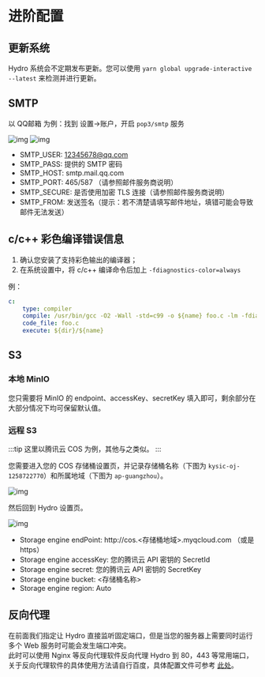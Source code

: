 # 进阶配置

## 更新系统

Hydro 系统会不定期发布更新。您可以使用 `yarn global upgrade-interactive --latest` 来检测并进行更新。

## SMTP

以 QQ邮箱 为例：找到 设置->账户，开启 `pop3/smtp` 服务

![img](https://img-kysic-1258722770.file.myqcloud.com/e49581ec5a3ed05d06cf406c081cf661/3042294c80fda.png)
![img](https://img-kysic-1258722770.file.myqcloud.com/388b385fe648bf77935f8a4a086e976a/a2b2802a9802f.png)

- SMTP_USER: 12345678@qq.com  
- SMTP_PASS: 提供的 SMTP 密码  
- SMTP_HOST: smtp.mail.qq.com  
- SMTP_PORT: 465/587 （请参照邮件服务商说明）  
- SMTP_SECURE: 是否使用加密 TLS 连接（请参照邮件服务商说明）  
- SMTP_FROM: 发送签名（提示：若不清楚请填写邮件地址，填错可能会导致邮件无法发送）

## c/c++ 彩色编译错误信息

1. 确认您安装了支持彩色输出的编译器；
2. 在系统设置中，将 c/c++ 编译命令后加上 `-fdiagnostics-color=always`

例：

```yml
c:
    type: compiler
    compile: /usr/bin/gcc -O2 -Wall -std=c99 -o ${name} foo.c -lm -fdiagnostics-color=always
    code_file: foo.c
    execute: ${dir}/${name}
```

## S3

### 本地 MinIO

您只需要将 MinIO 的 endpoint、accessKey、secretKey 填入即可，剩余部分在大部分情况下均可保留默认值。

### 远程 S3

:::tip
这里以腾讯云 COS 为例，其他与之类似。
:::

您需要进入您的 COS 存储桶设置页，并记录存储桶名称（下图为 `kysic-oj-1258722770`）和所属地域（下图为 `ap-guangzhou`）。

![img](https://img-kysic-1258722770.file.myqcloud.com/f48d555379e48c400d68e4dcf2e4964a/734373bb6bf8b.png)

然后回到 Hydro 设置页。

![img](https://img-kysic-1258722770.file.myqcloud.com/c482632b11639a890831f8c67f37dd9d/10b2bc5a51c0c.png)

- Storage engine endPoint: http://cos.<存储桶地域>.myqcloud.com （或是 https）  
- Storage engine accessKey: 您的腾讯云 API 密钥的 SecretId  
- Storage engine secret: 您的腾讯云 API 密钥的 SecretKey  
- Storage engine bucket: <存储桶名称>  
- Storage engine region: Auto

## 反向代理

在前面我们指定让 Hydro 直接监听固定端口，但是当您的服务器上需要同时运行多个 Web 服务时可能会发生端口冲突。  
此时可以使用 Nginx 等反向代理软件反向代理 Hydro 到 80，443 等常用端口，关于反向代理软件的具体使用方法请自行百度，具体配置文件可参考 [此处](https://github.com/hydro-dev/Hydro/tree/master/examples)。